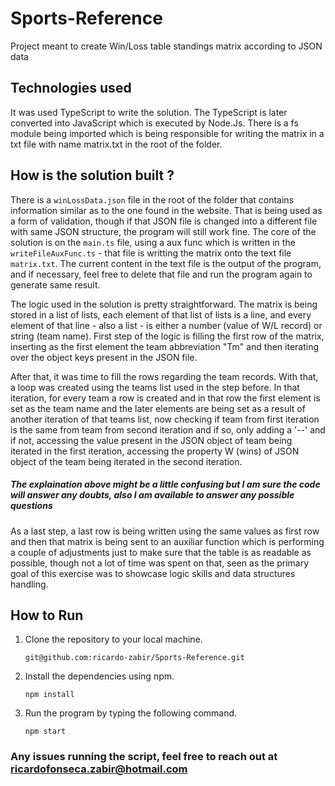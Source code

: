 # Sports-Reference
Project meant to create Win/Loss table standings matrix according to JSON data 

## Technologies used

It was used TypeScript to write the solution. The TypeScript is later converted into JavaScript which is executed by Node.Js. There is a fs module being imported which is being responsible for writing the matrix in a txt file with name matrix.txt in the root of the folder.

## How is the solution built ?

There is a ``winLossData.json`` file in the root of the folder that contains information similar as to the one found in the website. That is being used as a form of validation, though if that JSON file is changed into a different file with same JSON structure, the program will still work fine. The core of the solution is on the ``main.ts`` file, using a aux func which is written in the ``writeFileAuxFunc.ts`` - that file is writting the matrix onto the text file ``matrix.txt``. The current content in the text file is the output of the program, and if necessary, feel free to delete that file and run the program again to generate same result.

The logic used in the solution is pretty straightforward. The matrix is being stored in a list of lists, each element of that list of lists is a line, and every element of that line - also a list - is either a number (value of W/L record) or string (team name). First step of the logic is filling the first row of the matrix, inserting as the first element the team abbreviation "Tm" and then iterating over the object keys present in the JSON file. 

After that, it was time to fill the rows regarding the team records. With that, a loop was created using the teams list used in the step before. In that iteration, for every team a row is created and in that row the first element is set as the team name and the later elements are being set as a result of another iteration of that teams list, now checking if team from first iteration is the same from team from second iteration and if so, only adding a '--' and if not, accessing the value present in the JSON object of team being iterated in the first iteration, accessing the property W (wins) of JSON object of the team being iterated in the second iteration.
##### The explaination above might be a little confusing but I am sure the code will answer any doubts, also I am available to answer any possible questions

As a last step, a last row is being written using the same values as first row and then that matrix is being sent to an auxiliar function which is performing a couple of adjustments just to make sure that the table is as readable as possible, though not a lot of time was spent on that, seen as the primary goal of this exercise was to showcase logic skills and data structures handling.


## How to Run

1. Clone the repository to your local machine.

   ``git@github.com:ricardo-zabir/Sports-Reference.git``

2. Install the dependencies using npm.

   ``npm install``

3. Run the program by typing the following command.

   ``npm start``
### Any issues running the script, feel free to reach out at ricardofonseca.zabir@hotmail.com 
